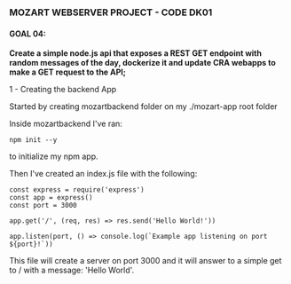 ### MOZART WEBSERVER PROJECT - CODE DK01

#### GOAL 04:
**Create a simple node.js api that exposes a REST GET endpoint with random messages of the day, dockerize it            and update CRA webapps to make a GET request to the API;** 

1 -  Creating the backend App

Started by creating mozartbackend folder on my ./mozart-app root folder

Inside mozartbackend I've ran:

	npm init --y
	
to initialize my npm app.

Then I've created an index.js file with the following: 

	const express = require('express')
	const app = express()
	const port = 3000

	app.get('/', (req, res) => res.send('Hello World!'))

	app.listen(port, () => console.log(`Example app listening on port ${port}!`))

This file will create a server on port 3000 and it will answer to a simple get to / with a message: 'Hello World'.



	